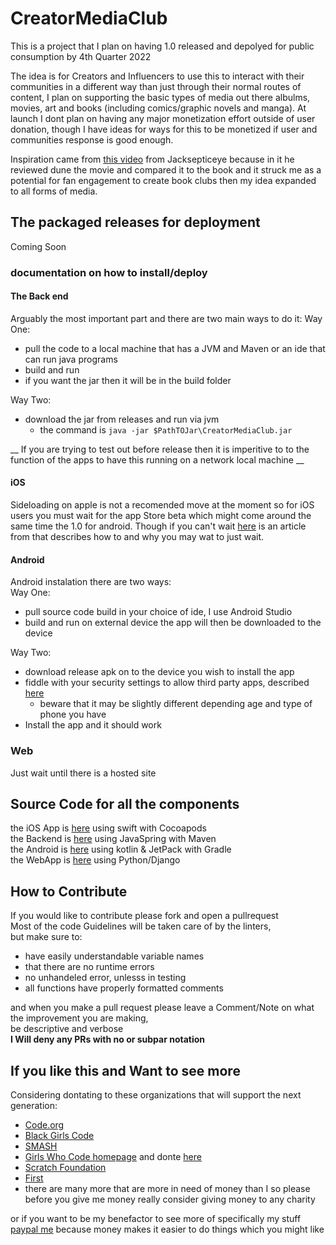 # CreatorMediaClub
This is a project that I plan on having 1.0 released and depolyed for public consumption by 4th Quarter 2022  

The idea is for Creators and Influencers to use this to interact with their communities in a different way than just through their normal routes of content, I plan on supporting the basic types of media out there albulms, movies, art and books (including comics/graphic novels and manga). At launch I dont plan on having any major monetization effort outside of user donation, though I have ideas for ways for this to be monetized if user and communities response is good enough.  

Inspiration came from [this video](https://www.youtube.com/watch?v=yh9Evgt6ZBg) from Jacksepticeye because in it he reviewed dune the  movie and compared it to the book and it struck me as a potential for fan engagement to create book clubs then my idea expanded to all forms of media.

## The packaged releases for deployment
Coming Soon

### documentation on how to install/deploy

#### The Back end
Arguably the most important part and there are two main ways to do it:
Way One:
* pull the code to a local machine that has a JVM and Maven or an ide that can run java programs
* build and run
* if you want the jar then it will be in the build folder

Way Two: 
* download the jar from releases and run via jvm
  * the command is ```java -jar $PathTOJar\CreatorMediaClub.jar```

__ If you are trying to test out before release then it is imperitive to to the function of the apps to have this running on a network local machine __

#### iOS
Sideloading on apple is not a recomended move at the moment so for iOS users you must wait for the app Store beta which might come around the same time the 1.0 for android. Though if you can't wait [here](https://searchmobilecomputing.techtarget.com/opinion/Did-you-know-how-easy-it-is-to-sideload-iOS-apps-to-your-iPhone)
is an article from that describes how to and why you may wat to just wait.

#### Android
Android instalation there are two ways:  
Way One:  
* pull source code build in your choice of ide, I use Android Studio
* build and run on external device the app will then be downloaded to the device
  
Way Two:  
* download release apk on to the device you wish to install the app
* fiddle with your security settings to allow third party apps, described [here](https://www.howtogeek.com/313433/how-to-sideload-apps-on-android/)
  * beware that it may be slightly different depending age and type of phone you have
* Install the app and it should work

### Web

Just wait until there is a hosted site

## Source Code for all the components
the iOS App is [here](https://github.com/CaKellum/CreatorMediaClubs_iOS) using swift with Cocoapods  
the Backend is [here](https://github.com/CaKellum/CreatorMediaClubs_BackEnd) using JavaSpring with Maven  
the Android is [here](https://github.com/CaKellum/CreatorMediaClubs_Android)  using kotlin & JetPack with Gradle  
the WebApp is [here](https://github.com/CaKellum/CreatorMediaClubs_Web) using Python/Django  

## How to Contribute

If you would like to contribute please fork and open a pullrequest  
Most of the code Guidelines will be taken care of by the linters,  
but make sure to:
* have easily understandable variable names
* that there are no runtime errors
* no unhandeled error, unlesss in testing
* all functions have properly formatted comments

and when you make a pull request please leave a Comment/Note on what the improvement you are making,   
be descriptive and verbose  
__I Will deny any PRs with no or subpar notation__

## If you like this and Want to see more
Considering dontating to these organizations that will support the next generation:
- [Code.org](https://donate.code.org/campaign/support-computer-science-education/c172233)
- [Black Girls Code](https://www.blackgirlscode.com/donate/)
- [SMASH](https://www.smash.org/?form=donate)
- [Girls Who Code homepage](https://girlswhocode.com/) and donte [here](https://www.classy.org/give/77372/#!/donation/checkout)
- [Scratch Foundation](https://secure.donationpay.org/scratchfoundation/)
- [First](https://www.firstinspires.org/donate?utm_source=first-inspires&utm_medium=donate-button&utm_campaign=donation)
- there are many more that are more in need of money than I so please before you give me money really consider giving money to any charity

or if you want to be my benefactor to see more of specifically my stuff [paypal me](https://paypal.me/cakethecook4353?country.x=US&locale.x=en_US) because money makes it easier to do things which you might like

